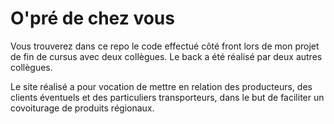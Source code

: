 # O'pré de chez vous

Vous trouverez dans ce repo le code effectué côté front lors de mon projet de fin de cursus avec deux collègues. Le back a été réalisé par deux autres collègues.

Le site réalisé a pour vocation de mettre en relation des producteurs, des clients éventuels et des particuliers transporteurs, dans le but de faciliter un covoiturage de produits régionaux.